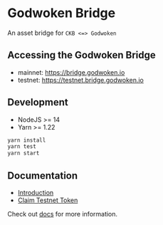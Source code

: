 # Godwoken Bridge

An asset bridge for `CKB <=> Godwoken`

## Accessing the Godwoken Bridge

- mainnet: https://bridge.godwoken.io
- testnet: https://testnet.bridge.godwoken.io

## Development

- NodeJS >= 14
- Yarn >= 1.22

```sh
yarn install
yarn test
yarn start
```

## Documentation

- [Introduction](docs/introduction.md)
- [Claim Testnet Token](docs/test-tokens.md)

Check out [docs](docs) for more information.


